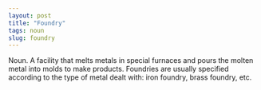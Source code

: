 ```yaml
---
layout: post
title: "Foundry"
tags: noun
slug: foundry
---
```

Noun. A facility that melts metals in special furnaces and pours the molten metal into molds to make products. Foundries are usually specified according to the type of metal dealt with: iron foundry, brass foundry, etc.
